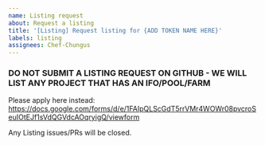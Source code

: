 ```yaml
---
name: Listing request
about: Request a listing
title: '[Listing] Request listing for {ADD TOKEN NAME HERE}'
labels: listing
assignees: Chef-Chungus
---
```


### DO NOT SUBMIT A LISTING REQUEST ON GITHUB - WE WILL LIST ANY PROJECT THAT HAS AN IFO/POOL/FARM

Please apply here instead: https://docs.google.com/forms/d/e/1FAIpQLScGdT5rrVMr4WOWr08pvcroSeuIOtEJf1sVdQGVdcAOqryigQ/viewform

Any Listing issues/PRs will be closed.
